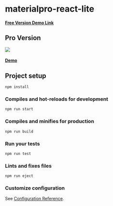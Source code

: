 # materialpro-react-lite

<h4><a href="https://wrappixel.com/demos/free-admin-templates/materialpro-reactadmin-lite/main/#/starter/starter">Free Version Demo Link</a></h4>

## Pro Version

<a href="https://www.wrappixel.com/templates/materialpro-react-redux-admin/"><img src="https://www.wrappixel.com/wp-content/uploads/edd/2019/07/materialpro-react-nws.jpg"/></a><br/>

<h4><a href="https://www.wrappixel.com/demos/react-admin-templates/materialpro-react-admin/main/dashboards/dashboard1">Demo</a></h4>

## Project setup
```
npm install
```

### Compiles and hot-reloads for development
```
npm run start
```

### Compiles and minifies for production
```
npm run build
```

### Run your tests
```
npm run test
```

### Lints and fixes files
```
npm run eject
```

### Customize configuration
See [Configuration Reference](https://reactjs.org).
